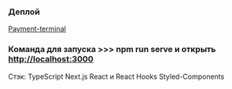 ### Деплой

[Payment-terminal](https://payment-terminal-nextjs.vercel.app/)

### Команда для запуска >>> npm run serve и открыть [http://localhost:3000](http://localhost:3000)

Стэк:
TypeScript
Next.js
React и React Hooks
Styled-Components

